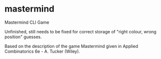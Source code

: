 # mastermind

Mastermind CLI Game

Unfinished, still needs to be fixed for correct storage of "right colour, wrong position" guesses.

Based on the description of the game Mastermind given in Applied Combinatorics 6e - A. Tucker (Wiley).
